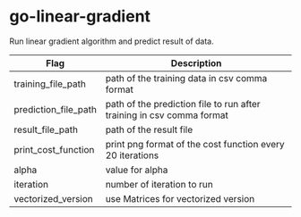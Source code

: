 # go-linear-gradient

Run linear gradient algorithm and predict result of data.

| Flag | Description |
| --- | --- |
training_file_path | path of the training data in csv comma format
prediction_file_path | path of the prediction file to run after training in csv comma format
result_file_path |	path of the result file
print_cost_function | print png format of the cost function every 20 iterations
alpha | value for alpha
iteration | number of iteration to run
vectorized_version | use Matrices for vectorized version
